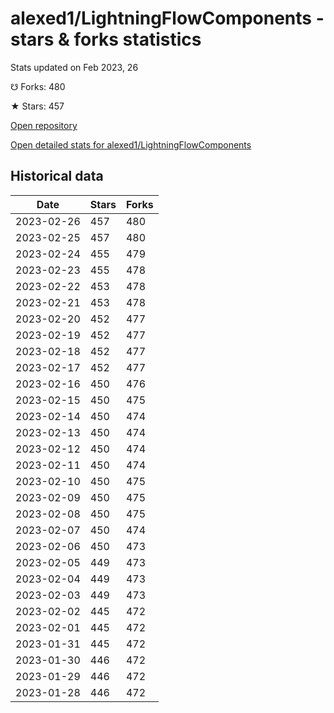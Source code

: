 # alexed1/LightningFlowComponents - stars & forks statistics

Stats updated on Feb 2023, 26

☋ Forks: 480

★ Stars: 457

[Open repository](https://github.com/alexed1/LightningFlowComponents)

[Open detailed stats for alexed1/LightningFlowComponents](https://reviewgithub.com/rep/alexed1/LightningFlowComponents)

## Historical data
| Date | Stars | Forks |
|------|-------|-------|
| 2023-02-26 | 457 | 480 | 
| 2023-02-25 | 457 | 480 | 
| 2023-02-24 | 455 | 479 | 
| 2023-02-23 | 455 | 478 | 
| 2023-02-22 | 453 | 478 | 
| 2023-02-21 | 453 | 478 | 
| 2023-02-20 | 452 | 477 | 
| 2023-02-19 | 452 | 477 | 
| 2023-02-18 | 452 | 477 | 
| 2023-02-17 | 452 | 477 | 
| 2023-02-16 | 450 | 476 | 
| 2023-02-15 | 450 | 475 | 
| 2023-02-14 | 450 | 474 | 
| 2023-02-13 | 450 | 474 | 
| 2023-02-12 | 450 | 474 | 
| 2023-02-11 | 450 | 474 | 
| 2023-02-10 | 450 | 475 | 
| 2023-02-09 | 450 | 475 | 
| 2023-02-08 | 450 | 475 | 
| 2023-02-07 | 450 | 474 | 
| 2023-02-06 | 450 | 473 | 
| 2023-02-05 | 449 | 473 | 
| 2023-02-04 | 449 | 473 | 
| 2023-02-03 | 449 | 473 | 
| 2023-02-02 | 445 | 472 | 
| 2023-02-01 | 445 | 472 | 
| 2023-01-31 | 445 | 472 | 
| 2023-01-30 | 446 | 472 | 
| 2023-01-29 | 446 | 472 | 
| 2023-01-28 | 446 | 472 | 

